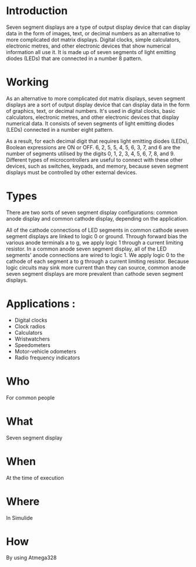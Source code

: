 # Introduction
Seven segment displays are a type of output display device that can display data in the form of images, text, or decimal numbers as an alternative to more complicated dot matrix displays. Digital clocks, simple calculators, electronic metres, and other electronic devices that show numerical information all use it. It is made up of seven segments of light emitting diodes (LEDs) that are connected in a number 8 pattern.

# Working
As an alternative to more complicated dot matrix displays, seven segment displays are a sort of output display device that can display data in the form of graphics, text, or decimal numbers. It's used in digital clocks, basic calculators, electronic metres, and other electronic devices that display numerical data. It consists of seven segments of light emitting diodes (LEDs) connected in a number eight pattern.

As a result, for each decimal digit that requires light emitting diodes (LEDs), Boolean expressions are ON or OFF. 6, 2, 5, 5, 4, 5, 6, 3, 7, and 6 are the number of segments utilised by the digits 0, 1, 2, 3, 4, 5, 6, 7, 8, and 9. Different types of microcontrollers are useful to connect with these other devices, such as switches, keypads, and memory, because seven segment displays must be controlled by other external devices.

# Types
There are two sorts of seven segment display configurations: common anode display and common cathode display, depending on the application.

All of the cathode connections of LED segments in common cathode seven segment displays are linked to logic 0 or ground. Through forward bias the various anode terminals a to g, we apply logic 1 through a current limiting resistor. In a common anode seven segment display, all of the LED segments' anode connections are wired to logic 1. We apply logic 0 to the cathode of each segment a to g through a current limiting resistor. Because logic circuits may sink more current than they can source, common anode seven segment displays are more prevalent than cathode seven segment displays.

# Applications :
* Digital clocks
* Clock radios
* Calculators
* Wristwatchers
* Speedometers
* Motor-vehicle odometers
* Radio frequency indicators

# Who
For common people

# What
Seven segment display

# When
At the time of execution

# Where
In Simulide

# How
By using Atmega328
